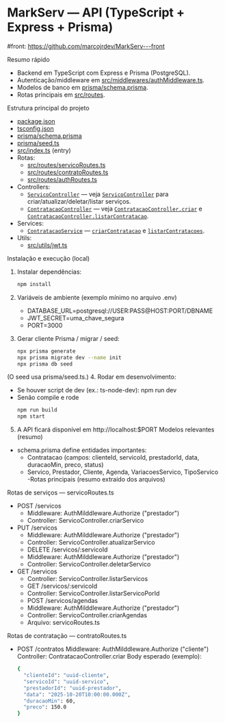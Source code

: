 # MarkServ — API (TypeScript + Express + Prisma)
#front: https://github.com/marcojrdev/MarkServ---front

Resumo rápido
- Backend em TypeScript com Express e Prisma (PostgreSQL).
- Autenticação/middleware em [src/middlewares/authMiddleware.ts](src/middlewares/authMiddleware.ts).
- Modelos de banco em [prisma/schema.prisma](prisma/schema.prisma).
- Rotas principais em [src/routes](src/routes).

Estrutura principal do projeto
- [package.json](package.json)  
- [tsconfig.json](tsconfig.json)  
- [prisma/schema.prisma](prisma/schema.prisma)  
- [prisma/seed.ts](prisma/seed.ts)  
- [src/index.ts](src/index.ts) (entry)  
- Rotas:
  - [src/routes/servicoRoutes.ts](src/routes/servicoRoutes.ts)
  - [src/routes/contratoRoutes.ts](src/routes/contratoRoutes.ts)
  - [src/routes/authRoutes.ts](src/routes/authRoutes.ts)
- Controllers:
  - [`ServicoController`](src/controllers/serviceControllers.ts) — veja [`ServicoController`](src/controllers/serviceControllers.ts) para criar/atualizar/deletar/listar serviços.
  - [`ContratacaoController`](src/controllers/contratacaoController.ts) — veja [`ContratacaoController.criar`](src/controllers/contratacaoController.ts) e [`ContratacaoController.listarContratacao`](src/controllers/contratacaoController.ts).
- Services:
  - [`ContratacaoService`](src/services/contratacaoService.ts) — [`criarContratacao`](src/services/contratacaoService.ts) e [`listarContratacoes`](src/services/contratacaoService.ts).
- Utils:
  - [src/utils/jwt.ts](src/utils/jwt.ts)

Instalação e execução (local)
1. Instalar dependências:
   ```sh
   npm install

2. Variáveis de ambiente (exemplo mínimo no arquivo .env)
   
   - DATABASE_URL=postgresql://USER:PASS@HOST:PORT/DBNAME
   - JWT_SECRET=uma_chave_segura
   - PORT=3000


3. Gerar cliente Prisma / migrar / seed:
   ```sh
   npx prisma generate
   npx prisma migrate dev --name init
   npx prisma db seed

   
(O seed usa prisma/seed.ts.)
4. Rodar em desenvolvimento:
  - Se houver script de dev (ex.: ts-node-dev): npm run dev
  - Senão compile e rode
    ```sh
    npm run build
    npm start

5. A API ficará disponível em http://localhost:$PORT
Modelos relevantes (resumo)

- schema.prisma define entidades importantes:
  - Contratacao (campos: clienteId, servicoId, prestadorId, data, duracaoMin, preco, status)
  - Servico, Prestador, Cliente, Agenda, VariacoesServico, TipoServico
  -Rotas principais (resumo extraído dos arquivos)

Rotas de serviços — servicoRoutes.ts

- POST /servicos
  - Middleware: AuthMilddleware.Authorize ("prestador")
  - Controller: ServicoController.criarServico
- PUT /servicos
  - Middleware: AuthMilddleware.Authorize ("prestador")
  - Controller: ServicoController.atualizarServico
  - DELETE /servicos/:servicoId
  - Middleware: AuthMilddleware.Authorize ("prestador")
  - Controller: ServicoController.deletarServico
- GET /servicos
  - Controller: ServicoController.listarServicos
  - GET /servicos/:servicoId
  - Controller: ServicoController.listarServicoPorId
  - POST /servicos/agendas
  - Middleware: AuthMilddleware.Authorize ("prestador")
  - Controller: ServicoController.criarAgendas
  - Arquivo: servicoRoutes.ts

Rotas de contratação — contratoRoutes.ts

- POST /contratos
Middleware: AuthMilddleware.Authorize ("cliente")
Controller: ContratacaoController.criar
Body esperado (exemplo):
  ```sh
  {
    "clienteId": "uuid-cliente",
    "servicoId": "uuid-servico",
    "prestadorId": "uuid-prestador",
    "data": "2025-10-20T10:00:00.000Z",
    "duracaoMin": 60,
    "preco": 150.0
  }
